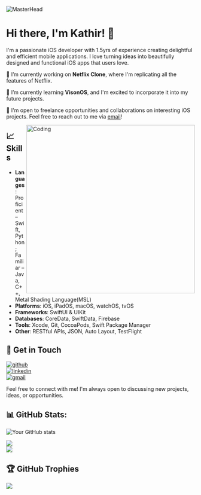 
![MasterHead](https://i.pinimg.com/originals/9c/6f/a4/9c6fa4011953531ffe27a10e3f8f8899.png)

# Hi there, I'm Kathir! 👋

I'm a passionate iOS developer with 1.5yrs of experience creating delightful and efficient mobile applications. I love turning ideas into beautifully designed and functional iOS apps that users love.

🔭 I’m currently working on **Netflix Clone**, where I'm replicating all the features of Netflix.

🌱 I’m currently learning **VisonOS**, and I'm excited to incorporate it into my future projects.

💼 I'm open to freelance opportunities and collaborations on interesting iOS projects. Feel free to reach out to me via [email](mailto:akathir2004@gmail.com)!


<img align="right" alt="Coding" width="450"  src="https://raw.githubusercontent.com/punitkmryh/punitkmryh/master/Developer.gif">


## 📈Skills
- **Languages**: Proficient – Swift, Python; Familiar – Java, C++, Metal Shading Language(MSL)
- **Platforms**: iOS, iPadOS, macOS, watchOS, tvOS
- **Frameworks**: SwiftUI & UIKit
- **Databases**: CoreData, SwiftData, Firebase
- **Tools**: Xcode, Git, CocoaPods, Swift Package Manager
- **Other**: RESTful APIs, JSON, Auto Layout, TestFlight

  




## 🤝 Get in Touch
[![github](https://img.shields.io/badge/github-000?style=for-the-badge&logo=github&logoColor=white)](https://github.com/kathir56)<br/>
[![linkedin](https://img.shields.io/badge/linkedin-0A66C2?style=for-the-badge&logo=linkedin&logoColor=white)](https://www.linkedin.com/in/kathiravan-m-p-b07617245/)<br/>
[![gmail](https://img.shields.io/badge/gmail-EA4335?style=for-the-badge&logo=gmail&logoColor=white)](mailto:akathir2004@gmail.com)<br/>

Feel free to connect with me! I'm always open to discussing new projects, ideas, or opportunities.



## 📊 GitHub Stats:
![Your GitHub stats](https://github-readme-stats.vercel.app/api?username=kathir56&show_icons=true&theme=dark)<br/>

![](https://github-readme-streak-stats.herokuapp.com/?user=kathir56&theme=dark&hide_border=false)<br/>
![](https://github-readme-stats.vercel.app/api/top-langs/?username=kathir56&theme=dark&hide_border=false&include_all_commits=true&count_private=true&layout=compact)

## 🏆 GitHub Trophies
![](https://github-profile-trophy.vercel.app/?username=kathir56&theme=radical&no-frame=false&no-bg=true&margin-w=4)


<!--[![](https://visitcount.itsvg.in/api?id=kathir56&icon=0&color=0)](https://visitcount.itsvg.in)--->





<!-- Proudly created with GPRM ( https://gprm.itsvg.in ) -->






